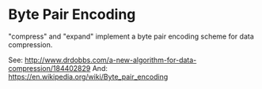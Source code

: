 # Byte Pair Encoding

"compress" and "expand" implement a byte pair encoding scheme for data
compression.

See: <http://www.drdobbs.com/a-new-algorithm-for-data-compression/184402829>
And: <https://en.wikipedia.org/wiki/Byte_pair_encoding>

